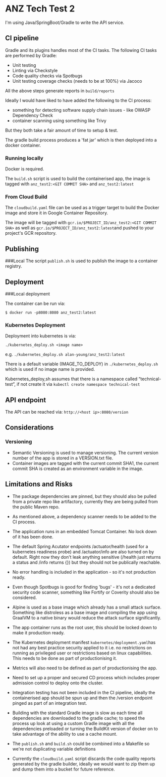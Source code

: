 # ANZ Tech Test 2

I'm using Java/SpringBoot/Gradle to write the API service.

## CI pipeline

Gradle and its plugins handles most of the CI tasks. 
The following CI tasks are performed by Gradle:

- Unit testing
- Linting via Checkstyle
- Code quality checks via Spotbugs
- Unit testing coverage checks (needs to be at 100%) via Jacoco

All the above steps generate reports in ```build/reports```

Ideally I would have liked to have added the following to the CI process:
- something for detecting software supply chain issues - like OWASP Dependency Check 
- container scanning using something like Trivy

But they both take a fair amount of time to setup & test.
 
The gradle build process produces a 'fat jar' which is then deployed into a docker container.

### Running locally

Docker is required.

The ```build.sh``` script is used to build the containerised app, the image is tagged with ```anz_test2:<GIT COMMIT SHA>``` and ```anz_test2:latest```

### From Cloud Build

The ```cloudbuild.yaml``` file can be used as a trigger target to build the Docker image and store it in Google Container Repository.

The image will be tagged with ```gcr.io/$PROJECT_ID/anz_test2:<GIT COMMIT SHA>``` as well as ```gcr.io/$PROJECT_ID/anz_test2:latest```and pushed to your project's GCR repository.

## Publishing

###Local
The script ```publish.sh``` is used to publish the image to a container registry.  

## Deployment

###Local deployment

The container can be run via:

```
$ docker run -p8080:8080 anz_test2:latest 
```

### Kubernetes Deployment
Deployment into kubernetes is via: 
```
./kubernetes_deploy.sh <image name>
```
e.g. ```./kubernetes_deploy.sh alan-young/anz_test2:latest```

There is a default variable (IMAGE_TO_DEPLOY) in ```./kubernetes_deploy.sh ``` which is used if no image name is provided.

Kubernetes_deploy,sh assumes that there is a namespace called “technical-test”, if not create it via ```kubectl create namespace technical-test```

## API endpoint

The API can be reached via: ```http://<host ip>:8080/version```

## Considerations

### Versioning 

- Semantic Versioning is used to manage versioning. The current version number of the app is stored in a VERSION.txt file.
- Container images are tagged with the current commit SHA1, the current commit SHA is created as an environment variable in the image.

## Limitations and Risks

- The package dependencies are pinned, but they should also be pulled from a private repo like artifactory, currently they are being pulled from the public Maven repo.
- As mentioned above, a dependency scanner needs to be added to the CI process.
- The application runs in an embedded Tomcat Container. No lock down of it has been done.
- The default Spring Acutator endpoints /actuator/health (used for a kubernetes readiness probe) and /actuator/info are also turned on by default. Right now they don't leak anything sensitive (/health just returns a status and /info returns {}) but they should not be publically reachable.
- No error handling is included in the application - so it's not production ready.
- Even though Spotbugs is good for finding 'bugs' - it's not a dedicated security code scanner, something like Fortify or Coverity should also be considered.
- Alpine is used as a base image which already has a small attack surface. Something like distroless as a base image and compiling the app using GraalVM to a native binary would reduce the attack surface significantly.  
- The app container runs as the root user, this should be locked down to make it production ready.
- The Kubernetes deployment manifest ```kubernetes/deployment.yaml```has not had any best practice security applied to it i.e. no restrictions on running as privileged user or restrictions based on linux capabilities. This needs to be done as part of productionising it.

- Metrics will also need to be defined as part of productionising the app. 
- Need to set up a proper and secured CD process which includes proper admission control to deploy onto the cluster.
- Integration testing has not been included in the CI pipeline, ideally the containerised app should be spun up and then the /version endpoint pinged as part of an integration test.
- Building with the standard Gradle image is slow as each time all dependencies are downloaded to the gradle cache; to speed the process up look at using a custom Gradle image with all the dependencies preloaded or turning the BuildKit version of docker on to take advantage of the ability to use a cache mount. 
- The ```publish.sh``` and ```build.sh``` could be combined into a Makefile so we're not duplicating variable definitions 
- Currently the ```cloudbuild.yaml``` script discards the code quality reports generated by the gradle builder, ideally we would want to zip them up and dump them into a bucket for future reference.
